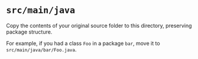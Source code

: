 # `src/main/java`

Copy the contents of your original source folder to this directory, preserving package structure.

For example, if you had a class `Foo` in a package `bar`, move it to `src/main/java/bar/Foo.java`.
